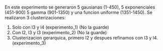 En este experimento se generaron 5 gausianas (1-450), 5 exponenciales (451-900) 5 gamma (901-1350) y una funcion uniforme (1351-1450). Se realizaron 3 clusterizaciones:
1. Solo con l3 y l4 (experimento_1)
 (No la guarde)
2. Con l2, l3 y l3 (experimento_2)
 (No la guarde)
3. Clusterizacion gerarquica, primero l2 y despues refinamos con l3 y l4. (experimento_3)

